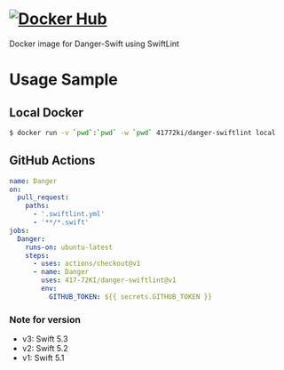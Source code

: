 # [![Docker Hub](http://dockeri.co/image/41772ki/danger-swiftlint)](https://hub.docker.com/r/41772ki/danger-swiftlint)

Docker image for Danger-Swift using SwiftLint

# Usage Sample

## Local Docker

```sh
$ docker run -v `pwd`:`pwd` -w `pwd` 41772ki/danger-swiftlint local
```

## GitHub Actions

```yml
name: Danger
on:
  pull_request:
    paths:
      - '.swiftlint.yml'
      - '**/*.swift'
jobs:
  Danger:
    runs-on: ubuntu-latest
    steps:
      - uses: actions/checkout@v1
      - name: Danger
        uses: 417-72KI/danger-swiftlint@v1
        env:
          GITHUB_TOKEN: ${{ secrets.GITHUB_TOKEN }}
```

### Note for version
- v3: Swift 5.3
- v2: Swift 5.2
- v1: Swift 5.1
